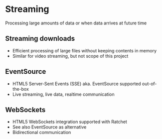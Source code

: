 # Streaming

Processing large amounts of data or when data arrives at future time

## Streaming downloads

* Efficient processing of large files without keeping contents in memory
* Similar for video streaming, but not scope of this project

## EventSource

* HTML5 Server-Sent Events (SSE) aka. EventSource supported out-of-the-box
* Live streaming, live data, realtime communication

## WebSockets

* HTML5 WebSockets integration supported with Ratchet
* See also EventSource as alternative
* Bidirectional communication
